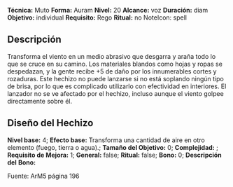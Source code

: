 
**Técnica:** Muto
**Forma:** Auram
**Nivel:** 20
**Alcance:** voz 
**Duración:** diam  
**Objetivo:** individual
**Requisito:** Rego
**Ritual:** no
NoteIcon: spell




## Descripción 
<p>Transforma el viento en un medio abrasivo que desgarra y araña todo lo que se cruce en su camino. Los materiales blandos como hojas y ropas se despedazan, y la gente recibe +5 de daño por los innumerables cortes y rozaduras. Este hechizo no puede lanzarse si no está soplando ningún tipo de brisa, por lo que es complicado utilizarlo con efectividad en interiores. El lanzador no se ve afectado por el hechizo, incluso aunque el viento golpee directamente sobre él.</p>

## Diseño del Hechizo 

**Nivel base:** 4; **Efecto base:** Transforma una cantidad de aire en otro elemento (fuego, tierra o agua).;  **Tamaño del **Objetivo:**** 0; **Complejidad:** ; **Requisito de Mejora:** 1; **General:** false; **Ritual:** false; **Bono:** 0; **Descripción del** **Bono:** 

Fuente: ArM5 página 196